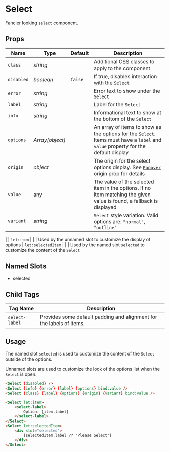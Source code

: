 # Select
Fancier looking `select` component.

## Props
| Name | Type | Default | Description |
| --- | --- | --- | --- |
| `class` | _string_ | | Additional CSS classes to apply to the component
| `disabled` | _boolean_ | `false` | If true, disables interaction with the `Select`
| `error` | _string_ | | Error text to show under the `Select`
| `label` | _string_ | | Label for the `Select`
| `info` | _string_ | | Informational text to show at the bottom of the `Select`
| `options` | _Array[object]_ | | An array of items to show as the options for the `Select`. Items must have a `label` and `value` property for the default display
| `origin` | _object_ | | The origin for the select options display. See [`Popover`](./popover.md) origin prop for details
| `value` | any | | The value of the selected item in the options. If no item matching the given value is found, a fallback is displayed
| `variant` | _string_ | | `Select` style variation. Valid options are: `"normal"`, `"outline"`
|
| `let:item` | | | Used by the unnamed slot to customize the display of options
| `let:selectedItem` | | | Used by the named slot `selected` to customize the content of the `Select`

## Named Slots
- selected

## Child Tags
| Tag Name | Description |
| --- | --- |
| `select-label` | Provides some default padding and alignment for the labels of items.

## Usage
The named slot `selected` is used to customize the content of the `Select` outside of the options.

Unnamed slots are used to customize the look of the options list when the `Select` is open.

```html
<Select {disabled} />
<Select {info} {error} {label} {options} bind:value />
<Select {class} {label} {options} {origin} {variant} bind:value />

<Select let:item>
    <select-label>
        Option: {item.label}
    </select-label>
</Select>
<Select let:selectedItem>
    <div slot="selected">
        {selectedItem.label ?? "Please Select"}
    </div>
</Select>
```
